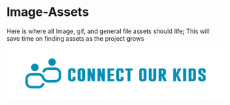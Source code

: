 # Image-Assets
Here is where all Image, gif, and general file assets should life; This will save time on finding assets as the project grows

![Alt text](/logo.png?raw=true "Title")
